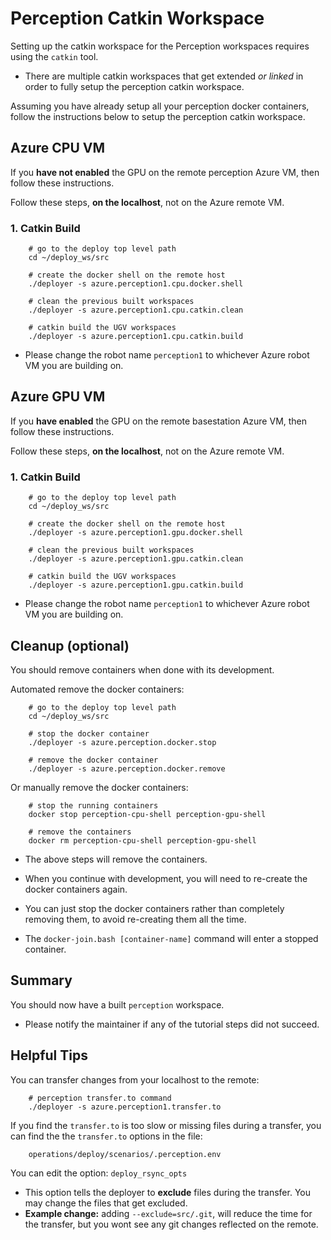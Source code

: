 # Perception Catkin Workspace

Setting up the catkin workspace for the Perception workspaces requires using the `catkin` tool.

- There are multiple catkin workspaces that get extended *or linked* in order to fully setup the perception catkin workspace.

Assuming you have already setup all your perception docker containers, follow the instructions below to setup the perception catkin workspace.

## Azure CPU VM

If you **have not enabled** the GPU on the remote perception Azure VM, then follow these instructions.

Follow these steps, **on the localhost**, not on the Azure remote VM.

### 1. Catkin Build

        # go to the deploy top level path
        cd ~/deploy_ws/src

        # create the docker shell on the remote host
        ./deployer -s azure.perception1.cpu.docker.shell

        # clean the previous built workspaces
        ./deployer -s azure.perception1.cpu.catkin.clean

        # catkin build the UGV workspaces
        ./deployer -s azure.perception1.cpu.catkin.build

- Please change the robot name `perception1` to whichever Azure robot VM you are building on.

## Azure GPU VM

If you **have enabled** the GPU on the remote basestation Azure VM, then follow these instructions.

Follow these steps, **on the localhost**, not on the Azure remote VM.

### 1. Catkin Build

        # go to the deploy top level path
        cd ~/deploy_ws/src

        # create the docker shell on the remote host
        ./deployer -s azure.perception1.gpu.docker.shell

        # clean the previous built workspaces
        ./deployer -s azure.perception1.gpu.catkin.clean

        # catkin build the UGV workspaces
        ./deployer -s azure.perception1.gpu.catkin.build

- Please change the robot name `perception1` to whichever Azure robot VM you are building on.

## Cleanup (optional)

You should remove containers when done with its development.

Automated remove the docker containers:

        # go to the deploy top level path
        cd ~/deploy_ws/src

        # stop the docker container
        ./deployer -s azure.perception.docker.stop

        # remove the docker container
        ./deployer -s azure.perception.docker.remove

Or manually remove the docker containers:

        # stop the running containers
        docker stop perception-cpu-shell perception-gpu-shell

        # remove the containers
        docker rm perception-cpu-shell perception-gpu-shell

- The above steps will remove the containers.

- When you continue with development, you will need to re-create the docker containers again.

- You can just stop the docker containers rather than completely removing them, to avoid re-creating them all the time.

- The `docker-join.bash [container-name]` command will enter a stopped container.

## Summary

You should now have a built `perception` workspace.

- Please notify the maintainer if any of the tutorial steps did not succeed.

## Helpful Tips

You can transfer changes from your localhost to the remote:

        # perception transfer.to command
        ./deployer -s azure.perception1.transfer.to

If you find the `transfer.to` is too slow or missing files during a transfer, you can find the the `transfer.to` options in the file:

        operations/deploy/scenarios/.perception.env

You can edit the option: `deploy_rsync_opts`

- This option tells the deployer to **exclude** files during the transfer. You may change the files that get excluded.
- **Example change:** adding `--exclude=src/.git`, will reduce the time for the transfer, but you wont see any git changes reflected on the remote.
